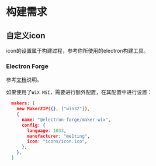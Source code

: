 # 构建需求
## 自定义icon

icon的设置属于构建过程，参考你所使用的electron构建工具。

### Electron Forge

参考[文档](https://www.electronforge.io/guides/create-and-add-icons)说明。

如果使用了`WiX MSI`，需要进行额外配置，在其配置中进行设置：

```json
  makers: [
    new MakerZIP({}, ["win32"]),
    {
      name: "@electron-forge/maker-wix",
      config: {
        language: 1033,
        manufacturer: "me1ting",
        icon: "icons/icon.ico",
      },
    },
  ]
```